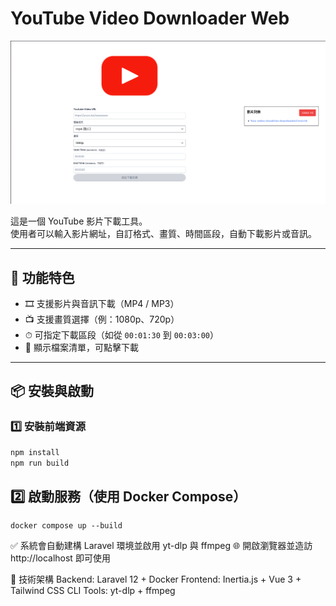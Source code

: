 # YouTube Video Downloader Web

![demo](https://raw.githubusercontent.com/yi0x44f/yt-dlp_GUI/refs/heads/main/image.png)

這是一個 YouTube 影片下載工具。  
使用者可以輸入影片網址，自訂格式、畫質、時間區段，自動下載影片或音訊。

---

## 🚀 功能特色

- 🎞 支援影片與音訊下載（MP4 / MP3）
- 📺 支援畫質選擇（例：1080p、720p）
- ⏱ 可指定下載區段（如從 `00:01:30` 到 `00:03:00`）
- 📂 顯示檔案清單，可點擊下載

---

## 📦 安裝與啟動

### 1️⃣ 安裝前端資源

```bash
npm install
npm run build
```

## 2️⃣ 啟動服務（使用 Docker Compose）
```
docker compose up --build
```
✅ 系統會自動建構 Laravel 環境並啟用 yt-dlp 與 ffmpeg
🌐 開啟瀏覽器並造訪 http://localhost 即可使用

🧱 技術架構
Backend: Laravel 12 + Docker
Frontend: Inertia.js + Vue 3 + Tailwind CSS
CLI Tools: yt-dlp + ffmpeg



